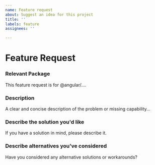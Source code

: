 ```yaml
---
name: Feature request
about: Suggest an idea for this project
title: ''
labels: feature
assignees: ''

---
```


<!--

Oh hi there!

To expedite issue processing please search open and closed issues before submitting a new one.
Existing issues often contain information about workarounds, resolution, or progress updates.

-->


# Feature Request

### Relevant Package
<!-- Can you pin-point one or more @angular/* packages the are relevant for this feature request? -->
<!-- edit: --> This feature request is for @angular/....


### Description
<!-- edit: --> A clear and concise description of the problem or missing capability...


### Describe the solution you'd like
<!-- edit: --> If you have a solution in mind, please describe it.


### Describe alternatives you've considered
<!-- edit: --> Have you considered any alternative solutions or workarounds?
